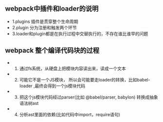 ## webpack中插件和loader的说明
- 1.plugins 插件是贯穿整个生命周期
- 2.plugin 分为注册和触发两个环节
- 3.loader和plugin都是在执行过程中交替执行的，不存在谁比谁早的问题


## webpack 整个编译代码块的过程
- 1. 通过fs系统，从硬盘上把模块内容读出来，读成一个文本
- 2. 可能它不是一个JS模块， 所以会可能要走loader的转换，比如babel-loader ,最终会得到一个js模块代码
- 3. 把这个js模块代码经过parser(比如 @babel/parser, babylon)  转换成抽象语法树ast
- 4. 分析ast里面的依赖(比如代码中import，require语句)   
